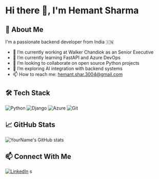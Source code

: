 # Hi there 👋, I'm Hemant Sharma

## 🚀 About Me
I'm a passionate backend developer from India 🇮🇳

- 🔭 I’m currently working at Walker Chandiok as an Senior Executive
- 🌱 I’m currently learning FastAPI and Azure DevOps
- 👯 I’m looking to collaborate on open source Python projects
- 🧠 I’m exploring AI integration with backend systems
- 📫 How to reach me: hemant.shar.3004@gmail.com

## 🛠️ Tech Stack
![Python](https://img.shields.io/badge/-Python-333333?style=flat&logo=python)
![Django](https://img.shields.io/badge/-Django-092E20?style=flat&logo=django)
![Azure](https://img.shields.io/badge/-Azure-0078D4?style=flat&logo=microsoft-azure)
![Git](https://img.shields.io/badge/-Git-F05032?style=flat&logo=git)

## 📈 GitHub Stats
![YourName's GitHub stats](https://github-readme-stats.vercel.app/api?username=hemuush&show_icons=true&theme=tokyonight)

## 📫 Connect With Me
[![LinkedIn](https://img.shields.io/badge/-LinkedIn-blue?style=flat&logo=linkedin)](https://linkedin.com/in/hemuush)
s